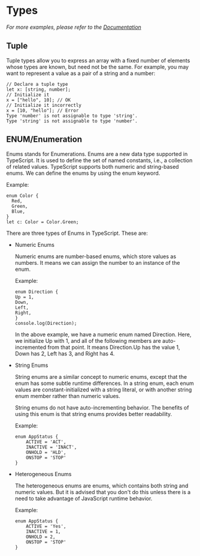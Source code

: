 # Types

_For more examples, please refer to the [Documentation](https://www.typescriptlang.org/docs/handbook/basic-types.html)_

## Tuple
Tuple types allow you to express an array with a fixed number of elements whose types are known, but need not be the same. For example, you may want to represent a value as a pair of a string and a number:

```
// Declare a tuple type
let x: [string, number];
// Initialize it
x = ["hello", 10]; // OK
// Initialize it incorrectly
x = [10, "hello"]; // Error
Type 'number' is not assignable to type 'string'.
Type 'string' is not assignable to type 'number'.
```

## ENUM/Enumeration

Enums stands for Enumerations. Enums are a new data type supported in TypeScript. It is used to define the set of named constants, i.e., a collection of related values. TypeScript supports both numeric and string-based enums. We can define the enums by using the enum keyword.

Example:
```
enum Color {
  Red,
  Green,
  Blue,
}
let c: Color = Color.Green;
```

There are three types of Enums in TypeScript. These are:

* Numeric Enums

    Numeric enums are number-based enums, which store values as numbers. It means we can assign the number to an instance of the enum.

    Example:
    ```
    enum Direction {  
    Up = 1,  
    Down,  
    Left,  
    Right,  
    }  
    console.log(Direction);  
    ```
    In the above example, we have a numeric enum named Direction. Here, we initialize Up with 1, and all of the following members are auto-incremented from that point. It means Direction.Up has the value 1, Down has 2, Left has 3, and Right has 4.

* String Enums

    String enums are a similar concept to numeric enums, except that the enum has some subtle runtime differences. In a string enum, each enum values are constant-initialized with a string literal, or with another string enum member rather than numeric values.

    String enums do not have auto-incrementing behavior. The benefits of using this enum is that string enums provides better readability.

    Example:
    ```
    enum AppStatus {  
        ACTIVE = 'ACT',  
        INACTIVE = 'INACT',  
        ONHOLD = 'HLD',  
        ONSTOP = 'STOP'  
    }  
    ```
* Heterogeneous Enums

    The heterogeneous enums are enums, which contains both string and numeric values. But it is advised that you don't do this unless there is a need to take advantage of JavaScript runtime behavior.

    Example:
    ```
    enum AppStatus {  
        ACTIVE = 'Yes',  
        INACTIVE = 1,  
        ONHOLD = 2,  
        ONSTOP = 'STOP'  
    }  
    ```